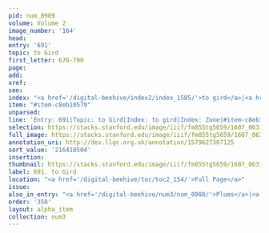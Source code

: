 ```yaml
---
pid: num_0989
volume: Volume 2
image_number: '164'
head:
entry: '691'
topic: to Gird
first_letter: 676-700
page:
add:
xref:
see:
index: "<a href='/digital-beehive/index2/index_1585/'>to gird</a>|<a href='/digital-beehive/index5/index_4588/'>Zone</a>"
item: "#item-c8eb10579"
unparsed:
line: 'Entry: 691|Topic: to Gird|Index: to gird|Index: Zone|#item-c8eb10579'
selection: https://stacks.stanford.edu/image/iiif/fm855tg5659/1607_0631/972,504,2766,290/full/0/default.jpg
full_image: https://stacks.stanford.edu/image/iiif/fm855tg5659/1607_0631/full/full/0/default.jpg
annotation_uri: http://dev.llgc.org.uk/annotation/1579627307125
sort_value: '216410504'
insertion:
thumbnail: https://stacks.stanford.edu/image/iiif/fm855tg5659/1607_0631/972,504,600,180/250,/0/default.jpg
label: 691. to Gird
location: "<a href='/digital-beehive/toc/toc2_154/'>Full Page</a>"
issue:
also_in_entry: "<a href='/digital-beehive/num3/num_0988/'>Plums</a>|<a href='/digital-beehive/num3/num_0990/'>Radishes</a>"
order: '358'
layout: alpha_item
collection: num3
---
```

